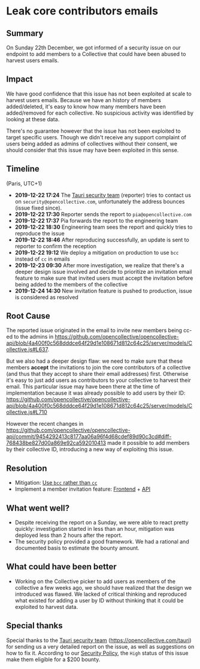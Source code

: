 # Leak core contributors emails

## Summary

On Sunday 22th December, we got informed of a security issue on our endpoint to add members
to a Collective that could have been abused to harvest users emails.

## Impact

We have good confidence that this issue has not been exploited at scale to harvest users
emails. Because we have an history of members added/deleted, it's easy to know how many
members have been added/removed for each collective. No suspicious activity was identified
by looking at these data.

There's no guarantee however that the issue has not been exploited to target specific users.
Though we didn't receive any support complaint of users being added as admins of collectives
without their consent, we should consider that this issue may have been exploited in this sense.

## Timeline

(Paris, UTC+1)

- **2019-12-22 17:24**
  The [Tauri security team](https://github.com/tauri-apps/tauri) (reporter) tries to contact us
  on `security@opencollective.com`, unfortunately the address bounces (issue fixed since).
- **2019-12-22 17:30**
  Reporter sends the report to `pia@opencollective.com`
- **2019-12-22 17:37**
  Pia forwards the report to the engineering team
- **2019-12-22 18:30**
  Engineering team sees the report and quickly tries to reproduce the issue
- **2019-12-22 18:46**
  After reproducing successfully, an update is sent to reporter to confirm the reception
- **2019-12-22 19:12**
  We deploy a mitigation on production to use `bcc` instead of `cc` in emails
- **2019-12-23 09:30**
  After more investigation, we realize that there's a deeper design issue involved and
  decide to prioritize an invitation email feature to make sure that invited users must accept
  the invitation before being added to the members of the collective
- **2019-12-24 14:30**
  New invitation feature is pushed to production, issue is considered as resolved

## Root Cause

The reported issue originated in the email to invite new members being cc-ed to
the admins in https://github.com/opencollective/opencollective-api/blob/4a400f0c568dddce64f29d1e108671d812c64c25/server/models/Collective.js#L637.

But we also had a deeper design flaw: we need to make sure that these members **accept** the
invitations to join the core contributors of a collective (and thus that they accept to share
their email addresses) first. Otherwise it's easy to just add users as contributors to your
collective to harvest their email. This particular issue may have been there at the time of
implementation because it was already possible to add users by their ID: https://github.com/opencollective/opencollective-api/blob/4a400f0c568dddce64f29d1e108671d812c64c25/server/models/Collective.js#L710

However the recent changes in https://github.com/opencollective/opencollective-api/commit/9454292413c8177aa06a96f4d68cdef89d90c3cd#diff-768438be827d00a869e92ca592010413 made it possible
to add members by their collective ID, introducing a new way of exploiting this issue.

## Resolution

- Mitigation: [Use `bcc` rather than `cc`](https://github.com/opencollective/opencollective-api/pull/3090)
- Implement a member invitation feature: [Frontend](https://github.com/opencollective/opencollective-frontend/pull/3232) + [API](https://github.com/opencollective/opencollective-api/pull/3096)

## What went well?

- Despite receiving the report on a Sunday, we were able to react pretty quickly: investigation
  started in less than an hour, mitigation was deployed less than 2 hours after the report.
- The security policy provided a good framework. We had a rational and documented basis to
  estimate the bounty amount.

## What could have been better

- Working on the Collective picker to add users as members of the collective a few weeks ago,
  we should have realized that the design we introduced was flawed. We lacked of critical thinking and reproduced
  what existed for adding a user by ID without thinking that it could be exploited to harvest data.

## Special thanks

Special thanks to the [Tauri security team](https://github.com/tauri-apps/tauri) (https://opencollective.com/tauri)
for sending us a very detailed report on the issue, as well as suggestions on how to fix it.
According to our [Security Policy](https://github.com/opencollective/opencollective/blob/main/SECURITY.md),
the `High` status of this issue make them eligible for a \$200 bounty.
